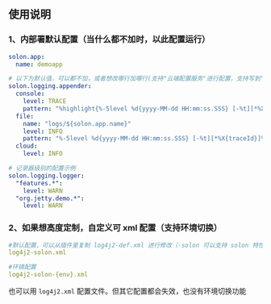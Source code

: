 
## 使用说明

### 1、内部署默认配置（当什么都不加时，以此配置运行）

```yaml
solon.app:
  name: demoapp

# 以下为默认值，可以都不加，或者想改哪行加哪行(支持"云端配置服务"进行配置，支持写到"云端日志服务")
solon.logging.appender:
  console:
    level: TRACE
    pattern: "%highlight{%-5level %d{yyyy-MM-dd HH:mm:ss.SSS} [-%t][*%X{traceId}]%tags[%logger{20}]:} %n%msg%n"
  file:
    name: "logs/${solon.app.name}"
    level: INFO
    pattern: "%-5level %d{yyyy-MM-dd HH:mm:ss.SSS} [-%t][*%X{traceId}]%tags[%logger{20}]: %n%msg%n"
  cloud:
    level: INFO

# 记录器级别的配置示例
solon.logging.logger:
  "features.*":
    level: WARN
  "org.jetty.demo.*":
    level: WARN
```

### 2、如果想高度定制，自定义可 xml 配置（支持环境切换）
```yaml
#默认配置，可以从插件里复制 log4j2-def.xml 进行修改（-solon 可以支持 solon 特性）
log4j2-solon.xml

#环镜配置
log4j2-solon-{env}.xml 
```

也可以用 `log4j2.xml` 配置文件。但其它配置都会失效，也没有环境切换功能
